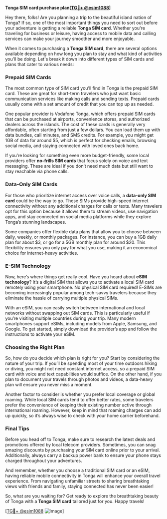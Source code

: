 **Tonga SIM card purchase plan[[TG💪+ @esim1088](https://t.me/s/esim1088)]**

Hey there, folks! Are you planning a trip to the beautiful island nation of Tonga? If so, one of the most important things you need to sort out before your adventure is getting a reliable **Tonga SIM card**. Whether you're traveling for business or leisure, having access to mobile data and calling services can make your journey smoother and more enjoyable.

When it comes to purchasing a **Tonga SIM card**, there are several options available depending on how long you plan to stay and what kind of activities you'll be doing. Let's break it down into different types of SIM cards and plans that cater to various needs:

### Prepaid SIM Cards

The most common type of SIM card you’ll find in Tonga is the prepaid SIM card. These are great for short-term travelers who just want basic communication services like making calls and sending texts. Prepaid cards usually come with a set amount of credit that you can top up as needed. 

One popular provider is Vodafone Tonga, which offers prepaid SIM cards that can be purchased at airports, convenience stores, and authorized dealers across the islands. The cost of these cards is generally very affordable, often starting from just a few dollars. You can load them up with data bundles, call minutes, and SMS credits. For example, you might get 1GB of data for around $5, which is perfect for checking emails, browsing social media, and staying connected with loved ones back home.

If you’re looking for something even more budget-friendly, some local providers offer **no-frills SIM cards** that focus solely on voice and text messaging. These are ideal if you don’t need much data but still want to stay reachable via phone calls.

### Data-Only SIM Cards

For those who prioritize internet access over voice calls, a **data-only SIM card** could be the way to go. These SIMs provide high-speed internet connectivity without any additional charges for calls or texts. Many travelers opt for this option because it allows them to stream videos, use navigation apps, and stay connected on social media platforms while they explore Tonga’s stunning landscapes.

Some companies offer flexible data plans that allow you to choose between daily, weekly, or monthly packages. For instance, you can buy a 1GB daily plan for about $3, or go for a 5GB monthly plan for around $20. This flexibility ensures you only pay for what you use, making it an economical choice for internet-heavy activities.

### E-SIM Technology

Now, here’s where things get really cool. Have you heard about **eSIM technology**? It’s a digital SIM that allows you to activate a local SIM card remotely using your smartphone. No physical SIM card required! E-SIMs are becoming increasingly popular among tech-savvy travelers because they eliminate the hassle of carrying multiple physical SIMs.

With an eSIM, you can easily switch between international and local networks without swapping out SIM cards. This is particularly useful if you’re visiting multiple countries during your trip. Many modern smartphones support eSIMs, including models from Apple, Samsung, and Google. To get started, simply download the provider’s app and follow the instructions to activate your eSIM.

### Choosing the Right Plan

So, how do you decide which plan is right for you? Start by considering the nature of your trip. If you’ll be spending most of your time outdoors hiking or diving, you might not need constant internet access, so a prepaid SIM card with voice and text capabilities would suffice. On the other hand, if you plan to document your travels through photos and videos, a data-heavy plan will ensure you never miss a moment.

Another factor to consider is whether you prefer local coverage or global roaming. While local SIM cards tend to offer better rates, some travelers prefer the convenience of keeping their existing number active through international roaming. However, keep in mind that roaming charges can add up quickly, so it’s always wise to check with your home carrier beforehand.

### Final Tips

Before you head off to Tonga, make sure to research the latest deals and promotions offered by local telecom providers. Sometimes, you can snag amazing discounts by purchasing your SIM card online prior to your arrival. Additionally, always carry a backup power bank to ensure your phone stays charged throughout your adventures.

And remember, whether you choose a traditional SIM card or an eSIM, having reliable mobile connectivity in Tonga will enhance your overall travel experience. From navigating unfamiliar streets to sharing breathtaking views with friends and family, staying connected has never been easier!

So, what are you waiting for? Get ready to explore the breathtaking beauty of Tonga with a **Tonga SIM card** tailored just for you. Happy travels!

[[TG💪+ @esim1088](https://t.me/s/esim1088) ![Image](https://i.postimg.cc/Y0z9fWf4/image.png)]